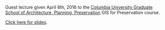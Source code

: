 Guest lecture given April 6th, 2016 to the [Columbia University Graduate School of Architecture, Planning, Preservation](https://www.arch.columbia.edu/) GIS for Preservation course.

[Click here for slides](http://bit.ly/preservation_mapping).